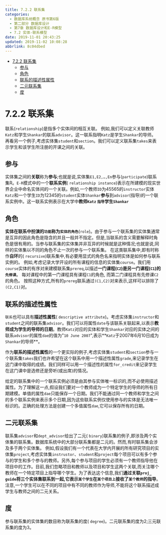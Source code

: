 ```yaml
---
title: 7.2.2 联系集
categories: 
  - 数据库系统概念 原书第6版
  - 第二部分 数据库设计
  - 第7章 数据库设计和E-R模型
  - 7.2 实体-联系模型
date: 2019-11-01 20:43:25
updated: 2019-11-02 10:08:28
abbrlink: 8c04dbed
---
```

- [7.2.2 联系集](/ReadingNotes/8c04dbed/#7-2-2-联系集)
    - [参与](/ReadingNotes/8c04dbed/#参与)
    - [角色](/ReadingNotes/8c04dbed/#角色)
    - [联系的描述性属性](/ReadingNotes/8c04dbed/#联系的描述性属性)
    - [二元联系集](/ReadingNotes/8c04dbed/#二元联系集)
    - [度](/ReadingNotes/8c04dbed/#度)

<!--more-->
<script src="https://cdn.bootcss.com/jquery/3.4.0/jquery.slim.min.js"></script>
<script>$(document).ready(function () {$(".post-body > ul:nth-child(1)").hide();});</script>

<!--end-->
# 7.2.2 联系集 #
联系(`relationship`)是指多个实体间的相互关联。
例如,我们可以定义关联教师`Katz`和学生`Shankar`的联系`advisor`。这一联系指明`Katz`是学生`Shankar`的导师。
再看另一个例子,考虑实体集`student`和`section`。我们可以定义联系集`takes`来表示学生和该学生所注册的开课之间的关联。
## 参与 ##
实体集之间的**关联**称为**参与**;也就是说,实体集`E1,E2,…,En`参与(`participate`)联系集R。`E-R`模式中的一个**联系实例**( `relationship instance`)表示在所建模的现实世界企业中命名实体间的一个关联。例如,一个教师`ID`为45565的`instructor`实体`Katz`和一个学生`ID`为12345的`student`实体`Shankar`**参与**到`advisor`(指导)的一个联系实例中。这一联系实例表示在大学中**教师`Katz` `指导`学生`Shankar`**
## 角色 ##
**实体在联系中扮演的`功能`称为`实体的角色`**(`role`)。由于参与一个联系集的实体集通常是互异的因此角色是隐含的并且一般并不指定。但是,当联系的含义需要解释时角色是很有用的。当参与联系集的实体集并非互异的时候就是这种情况;也就是说,同样的实体集以不同的角色不止一次的参与一个联系集。
在这类联系集中,即有时称作**自环**的( `recursive`)联系集中,有必要用显式的角色名来指明实体是如何参与联系实例的。
例如,考虑记录大学开设的所有课程的信息的实体集`course`。我们用`course`实体的有序对来建模联系集`prereq`,以描述**一门课程(`C2`)是另一门课程(`C1`)的`先修课`**。
每对课程中的第一门课程具有课程`C1`的角色,
而第二门课程具有先修课`C2`的角色。
按照这种方式,所有的`prereg`联系通过`(C1,C2)`对来表示,这样可以排除了`(C2,C1)`对。
## 联系的描述性属性 ##
`联系`也可以具有**描述性属性**( `descriptive attribute`)。考虑实体集`instructor`和`student`之间的联系集`advisor`。我们可以将属性`date`与该联系关联起来,以表示**教师成为学生的导师的日期**。教师`Katz`对应的实体和学生`Shankar`对应的实体之间的联系`advisor`的属性`dae`的值为"`10 June 2007`",表示**`Katz`于2007年6月10日成为`Shankar`的导师**。

作为**联系的描述性属性**的一个更实际的例子,考虑实体集`student`和`section`参与一个联系集`takes`我们也许希望在这个联系中用一个描述性属性`grade`,来记录学生在这门课中取得的成绩。我们同样可以用一个描述性的属性`for_credit`来记录学生在这门课中是选修还是旁听(或出席)的情况。

给定的联系集中的一个联系实例必须是由其参与实体唯一标识的,而不必使用描述属性。为了理解这一点,假设我们要对一个教师成为一个特定学生的导师的所有日期建模。单值的属性`dae`只能保存一个日期。我们不能通过同一个教师和学生之间的多个联系实例来表示多个日期,因为这些联系实例仅使用参与的实体是无法唯一标识的。正确的处理方法是创建一个多值属性`dae`,它可以保存所有的日期。
## 二元联系集 ##
联系集`advisor`和`dept_advisor`给出了二元( `binary`)联系集的例子,即涉及两个实体集的联系集。数据库系统中的大部分联系集都是二元的。然而,有时联系集会涉及多于两个实体集。
例如,假设我们有一个代表在大学内开展的所有研究项目的实体集`project`,考虑实体集`instrustor`、`student`和`project`每个项目可以有多个参与的学生和多个参与的教师。另外,每个参与项目的学生必须有一个教师指导他在项目中的工作。目前,我们忽略项目和教师以及项目和学生这两个关联,而关注哪个教师在一个特定项目上指导哪个学生。为了表达这个信息,我们**通过关联`proj_ guide`将三个实体集联系到一起,它表示`某个学生`在`某个项目上`接收了`某个教师`的指导**。
注意,一个学生可以在不同的项目中有不同的教师作为导师,不能将这个联系描述成学生与教师之间的二元关系。
## 度 ##
参与联系集的实体集的数目称为联系集的度( `degree`)。二元联系集的度为2;三元联系集的度为3。

